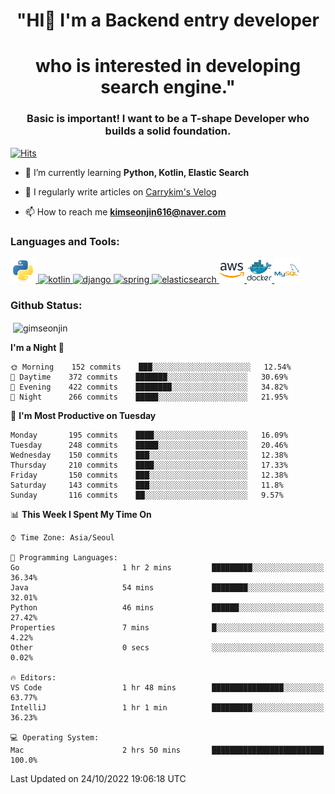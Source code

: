 <h1 align="center">"HI👋 I'm a Backend entry developer </h1>
<h1 align="center"> who is interested in developing search engine."</h1>
<h3 align="center">Basic is important! I want to be a T-shape Developer who builds a solid foundation.</h3>

[![Hits](https://hits.seeyoufarm.com/api/count/incr/badge.svg?url=https%3A%2F%2Fgithub.com%2Fgimseonjin&count_bg=%2318BFE5&title_bg=%23555555&icon=ko-fi.svg&icon_color=%23E7E7E7&title=hits&edge_flat=false)](https://hits.seeyoufarm.com)

- 🌱 I’m currently learning **Python, Kotlin, Elastic Search**

- 📝 I regularly write articles on [Carrykim's Velog](https://velog.io/@carrykim)

- 📫 How to reach me **kimseonjin616@naver.com**


<h3 align="left">Languages and Tools:</h3>
<p align="left"> 
 <a href="https://www.python.org" target="_blank" rel="noreferrer"> 
  <img src="https://raw.githubusercontent.com/devicons/devicon/master/icons/python/python-original.svg" alt="python" width="8%" height="8%"/> 
 </a> <a href="https://kotlinlang.org" target="_blank" rel="noreferrer"> <img src="https://www.vectorlogo.zone/logos/kotlinlang/kotlinlang-icon.svg" alt="kotlin" width="8%" height="8%"/> </a>   <a href="https://www.djangoproject.com/" target="_blank" rel="noreferrer"> <img src="https://cdn.worldvectorlogo.com/logos/django.svg" alt="django" width="6%" height="5%"/> </a>
<a href="https://spring.io/" target="_blank" rel="noreferrer"> <img src="https://www.vectorlogo.zone/logos/springio/springio-icon.svg" alt="spring" width="8%" height="8%"/> </a> <a href="https://www.elastic.co" target="_blank" rel="noreferrer"> <img src="https://www.vectorlogo.zone/logos/elastic/elastic-icon.svg" alt="elasticsearch" width="8%" height="8%"/> </a> <a href="https://aws.amazon.com" target="_blank" rel="noreferrer"> <img src="https://raw.githubusercontent.com/devicons/devicon/master/icons/amazonwebservices/amazonwebservices-original-wordmark.svg" alt="aws" width="8%" height="8%"/> </a> <a href="https://www.docker.com/" target="_blank" rel="noreferrer"> <img src="https://raw.githubusercontent.com/devicons/devicon/master/icons/docker/docker-original-wordmark.svg" alt="docker" width="8%" height="8%"/> </a>   
<a href="https://www.mysql.com/" target="_blank" rel="noreferrer"><img src="https://raw.githubusercontent.com/devicons/devicon/master/icons/mysql/mysql-original-wordmark.svg" alt="mysql" width="8%" height="8%"/> </a> </p>


<h3 align="left">Github Status:</h3>
<p align="left">
 <p>&nbsp;<img align="center" src="https://github-readme-stats.vercel.app/api?username=gimseonjin&show_icons=true&locale=en" alt="gimseonjin" /></p>
</p>


<!--START_SECTION:waka-->
**I'm a Night 🦉** 

```text
🌞 Morning    152 commits    ███░░░░░░░░░░░░░░░░░░░░░░   12.54% 
🌆 Daytime    372 commits    ███████░░░░░░░░░░░░░░░░░░   30.69% 
🌃 Evening    422 commits    ████████░░░░░░░░░░░░░░░░░   34.82% 
🌙 Night      266 commits    █████░░░░░░░░░░░░░░░░░░░░   21.95%

```
📅 **I'm Most Productive on Tuesday** 

```text
Monday       195 commits    ████░░░░░░░░░░░░░░░░░░░░░   16.09% 
Tuesday      248 commits    █████░░░░░░░░░░░░░░░░░░░░   20.46% 
Wednesday    150 commits    ███░░░░░░░░░░░░░░░░░░░░░░   12.38% 
Thursday     210 commits    ████░░░░░░░░░░░░░░░░░░░░░   17.33% 
Friday       150 commits    ███░░░░░░░░░░░░░░░░░░░░░░   12.38% 
Saturday     143 commits    ███░░░░░░░░░░░░░░░░░░░░░░   11.8% 
Sunday       116 commits    ██░░░░░░░░░░░░░░░░░░░░░░░   9.57%

```


📊 **This Week I Spent My Time On** 

```text
⌚︎ Time Zone: Asia/Seoul

💬 Programming Languages: 
Go                       1 hr 2 mins         █████████░░░░░░░░░░░░░░░░   36.34% 
Java                     54 mins             ████████░░░░░░░░░░░░░░░░░   32.01% 
Python                   46 mins             ██████░░░░░░░░░░░░░░░░░░░   27.42% 
Properties               7 mins              █░░░░░░░░░░░░░░░░░░░░░░░░   4.22% 
Other                    0 secs              ░░░░░░░░░░░░░░░░░░░░░░░░░   0.02%

🔥 Editors: 
VS Code                  1 hr 48 mins        ████████████████░░░░░░░░░   63.77% 
IntelliJ                 1 hr 1 min          █████████░░░░░░░░░░░░░░░░   36.23%

💻 Operating System: 
Mac                      2 hrs 50 mins       █████████████████████████   100.0%

```


 Last Updated on 24/10/2022 19:06:18 UTC
<!--END_SECTION:waka-->
